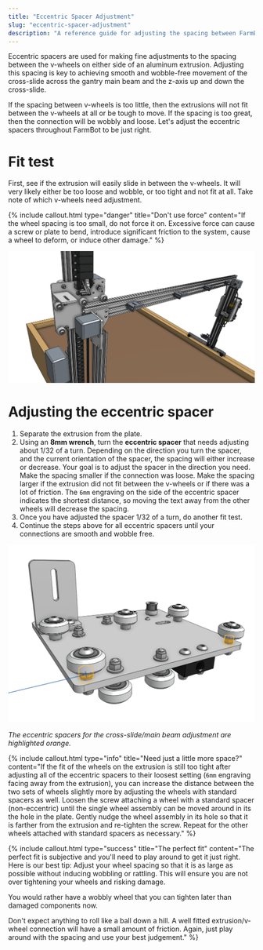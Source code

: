 ```yaml
---
title: "Eccentric Spacer Adjustment"
slug: "eccentric-spacer-adjustment"
description: "A reference guide for adjusting the spacing between FarmBot's V-wheels"
---
```


Eccentric spacers are used for making fine adjustments to the spacing between the v-wheels on either side of an aluminum extrusion. Adjusting this spacing is key to achieving smooth and wobble-free movement of the cross-slide across the gantry main beam and the z-axis up and down the cross-slide.

If the spacing between v-wheels is too little, then the extrusions will not fit between the v-wheels at all or be tough to move. If the spacing is too great, then the connection will be wobbly and loose. Let's adjust the eccentric spacers throughout FarmBot to be just right.

# Fit test
First, see if the extrusion will easily slide in between the v-wheels. It will very likely either be too loose and wobble, or too tight and not fit at all. Take note of which v-wheels need adjustment.

{%
include callout.html
type="danger"
title="Don't use force"
content="If the wheel spacing is too small, do not force it on. Excessive force can cause a screw or plate to bend, introduce significant friction to the system, cause a wheel to deform, or induce other damage."
%}



![cross slide fit test](_images/cross_slide_fit_test.png)

# Adjusting the eccentric spacer
1. Separate the extrusion from the plate.
2. Using an **8mm wrench**, turn the **eccentric spacer** that needs adjusting about 1/32 of a turn. Depending on the direction you turn the spacer, and the current orientation of the spacer, the spacing will either increase or decrease. Your goal is to adjust the spacer in the direction you need. Make the spacing smaller if the connection was loose. Make the spacing larger if the extrusion did not fit between the v-wheels or if there was a lot of friction. The `6mm` engraving on the side of the eccentric spacer indicates the shortest distance, so moving the text away from the other wheels will decrease the spacing.
3. Once you have adjusted the spacer 1/32 of a turn, do another fit test.
4. Continue the steps above for all eccentric spacers until your connections are smooth and wobble free.

![cross slide eccentric spacer](_images/cross_slide_eccentric_spacer.png)

_The eccentric spacers for the cross-slide/main beam adjustment are highlighted orange._



{%
include callout.html
type="info"
title="Need just a little more space?"
content="If the fit of the wheels on the extrusion is still too tight after adjusting all of the eccentric spacers to their loosest setting (`6mm` engraving facing away from the extrusion), you can increase the distance between the two sets of wheels slightly more by adjusting the wheels with standard spacers as well. Loosen the screw attaching a wheel with a standard spacer (non-eccentric) until the single wheel assembly can be moved around in its the hole in the plate. Gently nudge the wheel assembly in its hole so that it is farther from the extrusion and re-tighten the screw. Repeat for the other wheels attached with standard spacers as necessary."
%}



{%
include callout.html
type="success"
title="The perfect fit"
content="The perfect fit is subjective and you'll need to play around to get it just right. Here is our best tip: Adjust your wheel spacing so that it is as large as possible without inducing wobbling or rattling. This will ensure you are not over tightening your wheels and risking damage.

You would rather have a wobbly wheel that you can tighten later than damaged components now.

Don't expect anything to roll like a ball down a hill. A well fitted extrusion/v-wheel connection will have a small amount of friction. Again, just play around with the spacing and use your best judgement."
%}




